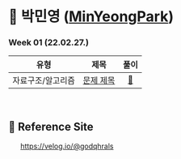 # 🌱 박민영 ([MinYeongPark](github.com/MinYeongPark))
### Week 01 (22.02.27.)
| 유형 | 제목 | 풀이 |
| :---: | :---: | :---: |
| 자료구조/알고리즘 | <a href="">문제 제목</a>  | <a href="">🔗</a> |

<br>

## 📍 Reference Site
&nbsp;&nbsp;&nbsp;&nbsp;&nbsp; https://velog.io/@godqhrals</a>
